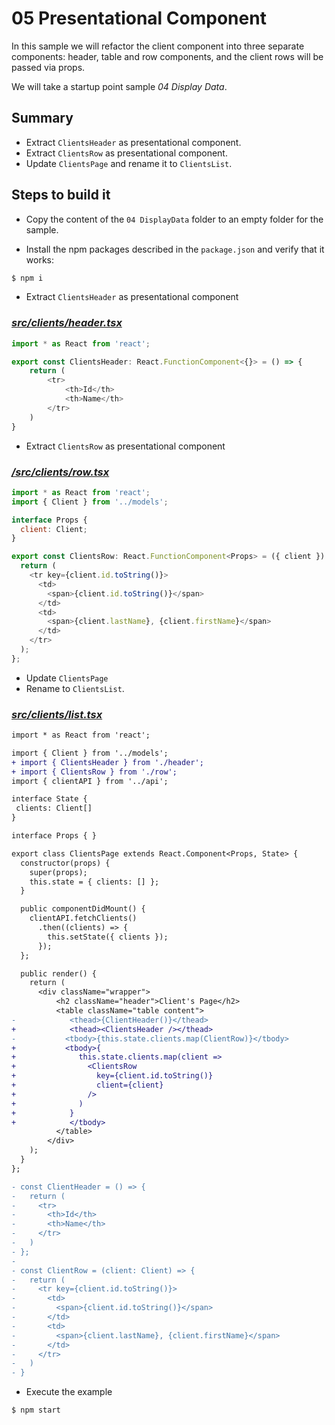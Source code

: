 # 05 Presentational Component

In this sample we will refactor the client component into three separate components: header, table and row components, and the client rows will be passed via props.

We will take a startup point sample _04 Display Data_.

## Summary

- Extract `ClientsHeader` as presentational component.
- Extract `ClientsRow` as presentational component.
- Update `ClientsPage` and rename it to `ClientsList`.


## Steps to build it

- Copy the content of the `04 DisplayData` folder to an empty folder for the sample.

- Install the npm packages described in the `package.json` and verify that it works:

 ```bash
 $ npm i
 ```

- Extract `ClientsHeader` as presentational component

### *[src/clients/header.tsx](./src/clients/header.tsx)*
```javascript
import * as React from 'react';

export const ClientsHeader: React.FunctionComponent<{}> = () => {
	return (
		<tr>
			<th>Id</th>
			<th>Name</th>
		</tr>
	)
}
```

- Extract `ClientsRow` as presentational component

### *[/src/clients/row.tsx](./src/clients/row.tsx)*
```javascript
import * as React from 'react';
import { Client } from '../models';

interface Props {
  client: Client;
}

export const ClientsRow: React.FunctionComponent<Props> = ({ client }) => {
  return (
    <tr key={client.id.toString()}>
      <td>
        <span>{client.id.toString()}</span>
      </td>
      <td>
        <span>{client.lastName}, {client.firstName}</span>
      </td>
    </tr>
  );
};
```

- Update `ClientsPage`
- Rename to `ClientsList`.

### *[src/clients/list.tsx](./src/clients/list.tsx)*
```diff
import * as React from 'react';

import { Client } from '../models';
+ import { ClientsHeader } from './header';
+ import { ClientsRow } from './row';
import { clientAPI } from '../api';

interface State {
 clients: Client[]
}

interface Props { }

export class ClientsPage extends React.Component<Props, State> {
  constructor(props) {
    super(props);
    this.state = { clients: [] };
  }

  public componentDidMount() {
    clientAPI.fetchClients()
      .then((clients) => {
        this.setState({ clients });
      });
  };

  public render() {
    return (
      <div className="wrapper">
          <h2 className="header">Client's Page</h2>
          <table className="table content">
-            <thead>{ClientHeader()}</thead>
+            <thead><ClientsHeader /></thead>
-           <tbody>{this.state.clients.map(ClientRow)}</tbody>
+           <tbody>{
+              this.state.clients.map(client =>
+                <ClientsRow
+                  key={client.id.toString()}
+                  client={client}
+                />
+              )
+            }
+            </tbody>
          </table>
        </div>
    );
  }
};

- const ClientHeader = () => {
-   return (
-     <tr>
-       <th>Id</th>
-       <th>Name</th>
-     </tr>
-   )
- };
- 
- const ClientRow = (client: Client) => {
-   return (
-     <tr key={client.id.toString()}>
-       <td>
-         <span>{client.id.toString()}</span>
-       </td>
-       <td>
-         <span>{client.lastName}, {client.firstName}</span>
-       </td>
-     </tr>
-   )
- }
```

- Execute the example

 ```bash
 $ npm start
 ```
